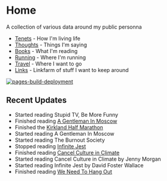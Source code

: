 # Home

A collection of various data around my public personna

* [Tenets](tenets.md) - How I'm living life
* [Thoughts](thoughts.md) - Things I'm saying
* [Books](books.md) - What I'm reading
* [Running](running.md) - Where I'm running
* [Travel](travel.md) - Where I want to go
* [Links](links.md) - Linkfarm of stuff I want to keep around


[![pages-build-deployment](https://github.com/dubrie/dubrie.github.io/actions/workflows/pages/pages-build-deployment/badge.svg?branch=gh-pages)](https://github.com/dubrie/dubrie.github.io/actions/workflows/pages/pages-build-deployment)


## Recent Updates
* Started reading Stupid TV, Be More Funny
* Finished reading [A Gentleman In Moscow](archive/books/a-gentleman-in-moscow.md)
* Finished the [Kirkland Half Marathon](running.md)
* Started reading A Gentleman In Moscow
* Started reading The Burnout Society
* Stopped reading [Infinite Jest](archive/books/infinite-jest.md)
* Finished reading [Cancel Culture in Climate](archive/books/cancel-culture-in-climate.md)
* Started reading Cancel Culture in Climate by Jenny Morgan
* Started reading Infinite Jest by David Foster Wallace
* Finished reading [We Need To Hang Out](archive/books/we-need-to-hang-out.md)

  
